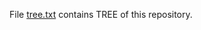 File [tree.txt](https://github.com/eblue3/Tools/blob/master/tree.txt) contains TREE of this repository.

